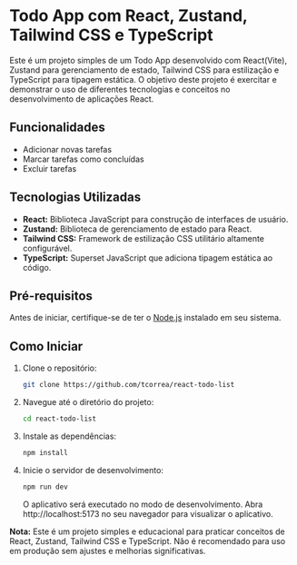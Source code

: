 # Todo App com React, Zustand, Tailwind CSS e TypeScript

Este é um projeto simples de um Todo App desenvolvido com React(Vite), Zustand para gerenciamento de estado, Tailwind CSS para estilização e TypeScript para tipagem estática. O objetivo deste projeto é exercitar e demonstrar o uso de diferentes tecnologias e conceitos no desenvolvimento de aplicações React.

## Funcionalidades

- Adicionar novas tarefas
- Marcar tarefas como concluídas
- Excluir tarefas

## Tecnologias Utilizadas

- **React:** Biblioteca JavaScript para construção de interfaces de usuário.
- **Zustand:** Biblioteca de gerenciamento de estado para React.
- **Tailwind CSS:** Framework de estilização CSS utilitário altamente configurável.
- **TypeScript:** Superset JavaScript que adiciona tipagem estática ao código.

## Pré-requisitos

Antes de iniciar, certifique-se de ter o [Node.js](https://nodejs.org/) instalado em seu sistema.

## Como Iniciar

1. Clone o repositório:

   ```bash
   git clone https://github.com/tcorrea/react-todo-list
   ```

2. Navegue até o diretório do projeto:

   ```bash
   cd react-todo-list
   ```

3. Instale as dependências:

   ```bash
   npm install
   ```

4. Inicie o servidor de desenvolvimento:

   ```bash
   npm run dev
   ```

   O aplicativo será executado no modo de desenvolvimento. Abra http://localhost:5173 no seu navegador para visualizar o aplicativo.

**Nota:** Este é um projeto simples e educacional para praticar conceitos de React, Zustand, Tailwind CSS e TypeScript. Não é recomendado para uso em produção sem ajustes e melhorias significativas.
